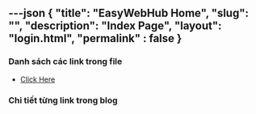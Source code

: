 ---json
{
    "title": "EasyWebHub Home",
    "slug": "",
    "description": "Index Page",
    "layout": "login.html",
    "permalink" : false
}
---

### Danh sách các link trong file
- [Click Here](./blog-list.html)

### Chi tiết từng link trong blog